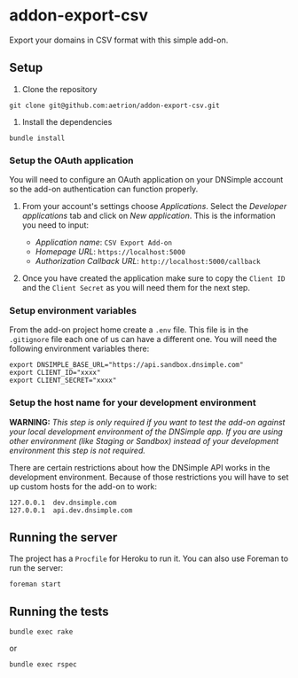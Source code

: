 # addon-export-csv

Export your domains in CSV format with this simple add-on.



## Setup

1. Clone the repository

```
git clone git@github.com:aetrion/addon-export-csv.git
```

1. Install the dependencies

```
bundle install
```


### Setup the OAuth application

You will need to configure an OAuth application on your DNSimple account so the add-on authentication can function properly.

1. From your account's settings choose *Applications*. Select the *Developer applications* tab and click on *New application*. This is the information you need to input:

    - *Application name*: `CSV Export Add-on`
    - *Homepage URL*: `https://localhost:5000`
    - *Authorization Callback URL*: `http://localhost:5000/callback`

1. Once you have created the application make sure to copy the `Client ID` and the `Client Secret` as you will need them for the next step.


### Setup environment variables

From the add-on project home create a `.env` file. This file is in the `.gitignore` file each one of us can have a different one. You will need the following environment variables there:

```
export DNSIMPLE_BASE_URL="https://api.sandbox.dnsimple.com"
export CLIENT_ID="xxxx"
export CLIENT_SECRET="xxxx"
```

### Setup the host name for your development environment

**WARNING:** _This step is only required if you want to test the add-on against your local development environment of the DNSimple app.  If you are using other environment (like Staging or Sandbox) instead of your development environment this step is not required._

There are certain restrictions about how the DNSimple API works in the development environment. Because of those restrictions you will have to set up custom hosts for the add-on to work:

```
127.0.0.1  dev.dnsimple.com
127.0.0.1  api.dev.dnsimple.com
```


## Running the server

The project has a `Procfile` for Heroku to run it. You can also use Foreman to run the server:

```
foreman start
```



## Running the tests

```
bundle exec rake
```

or

```
bundle exec rspec
```
